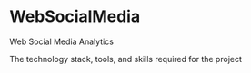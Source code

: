 # WebSocialMedia
Web Social Media Analytics

The technology stack, tools, and skills required for the project
